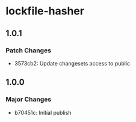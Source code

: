 # lockfile-hasher

## 1.0.1

### Patch Changes

- 3573cb2: Update changesets access to public

## 1.0.0

### Major Changes

- b70451c: Initial publish
